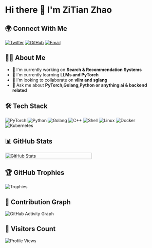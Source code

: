 # Hi there 👋 I'm ZiTian Zhao

## 🌍 Connect With Me

[![Twitter](https://img.shields.io/badge/X-000000?style=for-the-badge&logo=x&logoColor=white)](https://x.com/skyloevil)
[![GitHub](https://img.shields.io/badge/GitHub-181717?style=for-the-badge&logo=github&logoColor=white)](https://github.com/skyloevil)
[![Email](https://img.shields.io/badge/Email-D14836?style=for-the-badge&logo=outlook&logoColor=white)](mailto:zhao.zitian@outlook.com)

## 👨‍💻 About Me

- 🔭 I'm currently working on **Search & Recommendation Systems**
- 🌱 I'm currently learning **LLMs and PyTorch**
- 👯 I'm looking to collaborate on **vllm and sglang**
- 💬 Ask me about **PyTorch,Golang,Python or anything ai & backend related**

## 🛠 Tech Stack

![PyTorch](https://img.shields.io/badge/-PyTorch-EE4C2C?style=flat-square&logo=pytorch&logoColor=white)
![Python](https://img.shields.io/badge/-Python-3776AB?style=flat-square&logo=python&logoColor=white)
![Golang](https://img.shields.io/badge/-Go-00ADD8?style=flat-square&logo=go&logoColor=white)
![C++](https://img.shields.io/badge/-C++-00599C?style=flat-square&logo=c%2B%2B&logoColor=white)
![Shell](https://img.shields.io/badge/-Shell-4EAA25?style=flat-square&logo=gnu-bash&logoColor=white)
![Linux](https://img.shields.io/badge/-Linux-FCC624?style=flat-square&logo=linux&logoColor=black)
![Docker](https://img.shields.io/badge/-Docker-2496ED?style=flat-square&logo=docker&logoColor=white)
![Kubernetes](https://img.shields.io/badge/-Kubernetes-326CE5?style=flat-square&logo=kubernetes&logoColor=white)

## 📊 GitHub Stats

<div style="display: flex; flex-wrap: wrap; gap: 10px; align-items: stretch;">
  <div style="flex: 1; min-width: 300px;">
    <img src="https://github-readme-stats.vercel.app/api?username=skyloevil&show_icons=true&theme=radical&refresh=3" alt="GitHub Stats" style="width: 75%; height: 100%; object-fit: contain;">
  </div>
</div>

## 🏆 GitHub Trophies

![Trophies](https://github-profile-trophy.vercel.app/?username=skyloevil&theme=onedark&no-frame=true&row=1&column=7&refresh=5)

## 🌱 Contribution Graph

![GitHub Activity Graph](https://github-readme-activity-graph.vercel.app/graph?username=skyloevil&theme=github-compact&refresh=4)


## 👀 Visitors Count

![Profile Views](https://komarev.com/ghpvc/?username=skyloevil&color=blue&style=flat-square)
